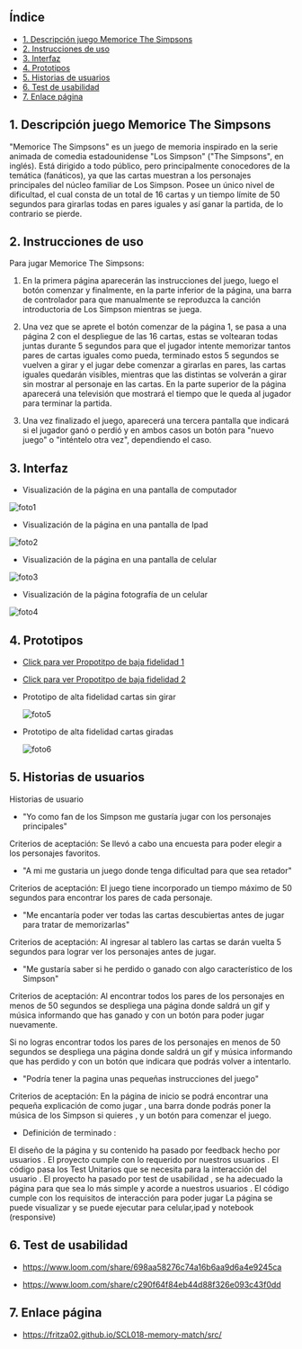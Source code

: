## Índice

* [1. Descripción juego Memorice The Simpsons](#1-Descripción-juego-Memorice-The-Simpsons)
* [2. Instrucciones de uso](#2-Instrucciones-de-uso)
* [3. Interfaz](#3-Interfaz)
* [4. Prototipos](#4-Prototipos)
* [5. Historias de usuarios](#5-Historias-de-usuarios)
* [6. Test de usabilidad](#6-Test-de-usabilidad)
* [7. Enlace página](#7-Enlace-página)

## 1. Descripción juego Memorice The Simpsons

"Memorice The Simpsons" es un juego de memoria inspirado en la serie animada de comedia estadounidense "Los Simpson" ("The Simpsons", en inglés). Está dirigido a todo público, pero principalmente conocedores de la temática (fanáticos), ya que las cartas muestran a los personajes principales del núcleo familiar de Los Simpson. Posee un único nivel de dificultad, el cual consta de un total de 16 cartas y un tiempo límite de 50 segundos para girarlas todas en pares iguales y así ganar la partida, de lo contrario se pierde.

## 2. Instrucciones de uso

Para jugar Memorice The Simpsons:

  1. En la primera página aparecerán las instrucciones del juego, luego el botón comenzar y finalmente, en la parte inferior de la página, una barra de controlador para que manualmente se reproduzca la canción introductoria de Los Simpson mientras se juega.

  2. Una vez que se aprete el botón comenzar de la página 1, se pasa a una página 2 con el despliegue de las 16 cartas, estas se voltearan todas juntas durante 5 segundos para que el jugador intente memorizar tantos pares de cartas iguales como pueda, terminado estos 5 segundos se vuelven a girar y el jugar debe comenzar a girarlas en pares, las cartas iguales quedarán visibles, mientras que las distintas se volverán a girar sin mostrar al personaje en las cartas. En la parte superior de la página aparecerá una televisión que mostrará el tiempo que le queda al jugador para terminar la partida.

  3. Una vez finalizado el juego, aparecerá una tercera pantalla que indicará si el jugador ganó o perdió y en ambos casos un botón para "nuevo juego" o "inténtelo otra vez", dependiendo el caso. 


## 3. Interfaz

  * Visualización de la página en una pantalla de computador

  ![foto1](https://github.com/Fritza02/SCL018-memory-match/blob/Memory-1-F/src/imagenes-readme/computador.png?raw=true)

  * Visualización de la página en una pantalla de Ipad

  ![foto2](https://github.com/Fritza02/SCL018-memory-match/blob/Memory-1-F/src/imagenes-readme/ipad.png?raw=true)
  
  * Visualización de la página en una pantalla de celular 

  ![foto3](https://github.com/Fritza02/SCL018-memory-match/blob/Memory-1-F/src/imagenes-readme/celular1.png?raw=true)

  * Visualización de la página fotografía de un celular

  ![foto4](https://github.com/Fritza02/SCL018-memory-match/blob/Memory-1-F/src/imagenes-readme/celular.png?raw=true)

## 4. Prototipos

 * [Click para ver Propotitpo de baja fidelidad 1](https://github.com/Fritza02/SCL018-memory-match/blob/Memory-1-F/src/imagenes-readme/baja-fidelidad1.png?raw=true)

 * [Click para ver Propotitpo de baja fidelidad 2](https://github.com/Fritza02/SCL018-memory-match/blob/Memory-1-F/src/imagenes-readme/baja-fidelidad2.png?raw=true)

* Prototipo de alta fidelidad cartas sin girar

  ![foto5](https://github.com/Fritza02/SCL018-memory-match/blob/Memory-1-F/src/imagenes-readme/figma1.png?raw=true)

* Prototipo de alta fidelidad cartas giradas

  ![foto6](https://github.com/Fritza02/SCL018-memory-match/blob/Memory-1-F/src/imagenes-readme/figma2.png?raw=true)

## 5. Historias de usuarios

Historias de usuario 

* "Yo como fan de los Simpson me gustaría jugar con los personajes principales"

Criterios de aceptación: Se llevó a cabo  una encuesta para poder elegir a los personajes favoritos.

* "A mi me gustaria un juego donde tenga dificultad para que sea retador"

Criterios de aceptación: El juego tiene incorporado un tiempo máximo de 50 segundos para encontrar los pares de cada personaje.

* "Me encantaría poder ver todas las cartas descubiertas antes de jugar para tratar de memorizarlas"

Criterios de aceptación: Al ingresar al tablero las cartas se darán vuelta 5 segundos para lograr ver los personajes antes de jugar.

* "Me gustaría saber si he perdido o ganado con algo característico de los Simpson"

Criterios de aceptación: Al encontrar todos los pares de los personajes  en menos de 50 segundos se despliega una página donde saldrá un gif y música informando que has ganado y con un botón para poder jugar nuevamente.

Si no logras encontrar todos los pares de los personajes en menos de 50 segundos se despliega una página donde saldrá un gif y música informando que has perdido y con un botón que indicara que podrás volver a intentarlo.

* "Podría tener la pagina unas pequeñas instrucciones del juego"

Criterios de aceptación: En la página de inicio se podrá encontrar una pequeña explicación de como jugar , una barra donde podrás poner la música de los Simpson  si quieres , y un botón para comenzar el juego.

* Definición de terminado : 

El diseño de la página y su contenido ha pasado por feedback  hecho por usuarios .
El proyecto cumple con lo requerido por nuestros usuarios .
El código pasa los Test Unitarios que se necesita para la interacción del usuario .
El proyecto ha pasado por test de usabilidad  , se ha adecuado la página para que sea lo más simple y acorde a nuestros usuarios .
El código cumple con los requisitos de interacción para poder jugar 
La página se puede visualizar y se puede ejecutar  para celular,ipad  y notebook (responsive)


## 6. Test de usabilidad

* https://www.loom.com/share/698aa58276c74a16b6aa9d6a4e9245ca

* https://www.loom.com/share/c290f64f84eb44d88f326e093c43f0dd

## 7. Enlace página

* https://fritza02.github.io/SCL018-memory-match/src/

